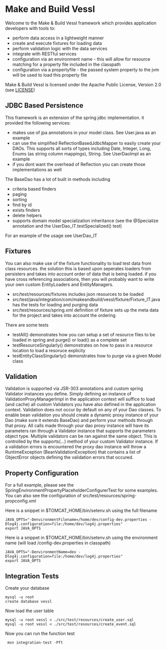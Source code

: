 # Make and Build Vessl

Welcome to the Make & Build Vessl framework which provides application developers with tools to:
* perform data access in a lightweight manner
* create and execute fixtures for loading data
* perform validation logic with the data services
* integrate with RESTful services
* configuration via an environment name - this will allow for resource matching for a property file included in the classpath
* configuration via a propertyfile - the passed system property to the jvm will be used to load this property file

Make & Build Vessl is licensed under the Apache Public License, Version 2.0 (see [LICENSE](./LICENSE))



## JDBC Based Persistence


This framework is an extension of the spring jdbc implementation.  it provided the following services:
* makes use of jpa annotations in your model class.  See User.java as an example
* can use the simplified ReflectionBasedJdbcMapper to easily create your DAOs.  This supports all sorts of types including Date, Integer, Long, Enums (as string column mappings), String.  See UserDaoImpl as an example
* if you dont want the overhead of Reflection you can create those implementations as well

The BaseDao has a lot of built in methods including
* criteria based finders
* paging
* sorting
* find by id
* exists finders
* delete helpers
* supports domain model specialization inheritance (see the @Specialize annotation and the UserDao_IT.testSpecialized() test)

For an example of the usage see UserDao_IT

## Fixtures

You can also make use of the fixture functionality to load test data from class resources.  the solution this is based upon seperates loaders from persisters and takes into account order of data that is being loaded.  if you have cross referencing associations, then you will probably want to write your own custom EntityLoaders and EntityManagers.

* src/test/resources/fixtures includes json resources to be loaded
* src/test/java/integration/com/makeandbuild/vessl/fixture/Fixture_IT.java has the tests for loading and purging data
* src/test/resources/spring.xml definition of fixture sets up the meta data for the project and takes into account the ordering

There are some tests
* testAll() demonstrates how you can setup a set of resource files to be loaded in spring and purge() or load() as a complete set
* testResourceSingularly() demonstrates on how to pass in a resource location to load a resoruce explicity
* testEntityClassSingularly() demonstrates how to purge via a given Model class


## Validation

Validation is supported via JSR-303 annotations and custom spring Validator instances you define. Simply defining an
instance of ValidationProxyManagerImpl in the application context will suffice to load (and cache) all custom
Validators you have also defined in the application context. Validation does not occur by default on any of your Dao
classes. To enable bean validation you should create a dynamic proxy instance of your Dao (make sure it extends
BaseDao) and perform your methods through that proxy. All calls made through your dao proxy instance will have its
parameters ran through a Validator instance that supports the parameters object type. Multiple validators can be ran
against the same object. This is controlled by the supports(...) method of your custom Validator instance. If a
validation errors is encountered the proxy dao instance will throw a RuntimeException (BeanValidationException) that
contains a list of ObjectError objects defining the validation errors that occured.

## Property Configuration

For a full example, please see the SpringEnvironmentPropertyPlaceholderConfigurerTest for some examples.  You can also see the configuration of src/test/resources/spring-propconfig.xml


Here is a snippet in $TOMCAT_HOME/bin/setenv.sh using the full filename

```
JAVA_OPTS="-DenvironmentFilename=/home/dev/config-dev.properties -Dlog4j.configuration=file:/home/dev/log4j.properties"
export JAVA_OPTS
```

Here is a snippet in $TOMCAT_HOME/bin/setenv.sh using the environment name (will load /config-dev.properties in classpath)

```
JAVA_OPTS="-DenvironmentName=dev -Dlog4j.configuration=file:/home/dev/log4j.properties"
export JAVA_OPTS
```

## Integration Tests

Create your database

    mysql -u root
    create database vessl

Now load the user table

    mysql -u root vessl < ./src/test/resources/create_user.sql
    mysql -u root vessl < ./src/test/resources/create_event.sql

Now you can run the function test

     mvn integration-test -Pft